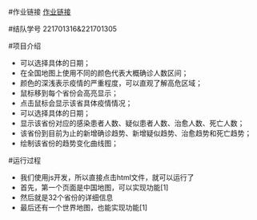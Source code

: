 #作业链接
[作业链接](https://edu.cnblogs.com/campus/fzu/2020SPRINGS/homework/10460)

#结队学号
221701316&221701305

#项目介绍

+ 可以选择具体的日期；
+ 在全国地图上使用不同的颜色代表大概确诊人数区间；
+ 颜色的深浅表示疫情的严重程度，可以直观了解高危区域；
+ 鼠标移到每个省份会高亮显示；
+ 点击鼠标会显示该省具体疫情情况；
+ 可以选择具体的日期；
+ 显示该省份对应的感染患者人数、疑似患者人数、治愈人数、死亡人数；
+ 该省份到目前为止的新增确诊趋势、新增疑似趋势、治愈趋势和死亡趋势；
+ 绘制该省份的趋势变化曲线图；

#运行过程
+ 我们使用js开发，所以直接点击html文件，就可以运行了
+ 首先，第一个页面是中国地图，可以实现功能[1]
+ 然后就是32个省份的详细信息
+ 最后还有一个世界地图，也能实现功能[1]
